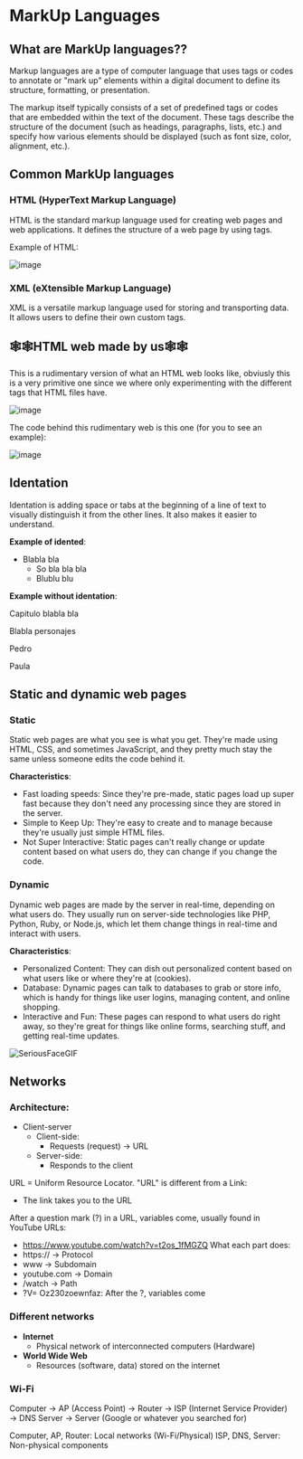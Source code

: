 # MarkUp Languages
## What are MarkUp languages??
Markup languages are a type of computer language that uses tags or codes to annotate or "mark up" elements within a digital document to define its structure, formatting, or presentation. 


The markup itself typically consists of a set of predefined tags or codes that are embedded within the text of the document. These tags describe the structure of the document (such as headings, paragraphs, lists, etc.) and specify how various elements should be displayed (such as font size, color, alignment, etc.).
## Common MarkUp languages
### HTML (HyperText Markup Language)
HTML is the standard markup language used for creating web pages and web applications. It defines the structure of a web page by using tags.


Example of HTML:


![image](https://github.com/Spaikyjordi/J25-programming-jordi/assets/144990855/f51f6efd-a893-4d6f-996f-3a3c90a89229)


### XML (eXtensible Markup Language)
XML is a versatile markup language used for storing and transporting data. It allows users to define their own custom tags.
## 🕸️🕸️HTML web made by us🕸️🕸️
This is a rudimentary version of what an HTML web looks like, obviusly this is a very primitive one since we where only experimenting with the different tags that HTML files have. 


![image](https://github.com/Spaikyjordi/J25-programming-jordi/assets/144990855/b467491e-657a-4137-8ba6-4f5c66addfed)


The code behind this rudimentary web is this one (for you to see an example):


![image](https://github.com/Spaikyjordi/J25-programming-jordi/assets/144990855/cd87e597-1f12-446a-ab43-7d85648123ac)

## Identation
Identation is adding space or tabs at the beginning of a line of text to visually distinguish it from the other lines. It also makes it easier to understand.


**Example of idented**:
- Blabla bla
  - So bla bla bla
  - Blublu blu


**Example without identation**:


Capitulo blabla bla


Blabla personajes


Pedro


Paula

## Static and dynamic web pages
### Static

Static web pages are what you see is what you get. They're made using HTML, CSS, and sometimes JavaScript, and they pretty much stay the same unless someone edits the code behind it.


**Characteristics**:
- Fast loading speeds: Since they're pre-made, static pages load up super fast because they don't need any processing since they are stored in the server.
- Simple to Keep Up: They're easy to create and to manage because they're usually just simple HTML files.
- Not Super Interactive: Static pages can't really change or update content based on what users do, they can change if you change the code.


### Dynamic 


Dynamic web pages are made by the server in real-time, depending on what users do. They usually run on server-side technologies like PHP, Python, Ruby, or Node.js, which let them change things in real-time and interact with users.


**Characteristics**:
- Personalized Content: They can dish out personalized content based on what users like or where they're at (cookies).
- Database: Dynamic pages can talk to databases to grab or store info, which is handy for things like user logins, managing content, and online shopping.
- Interactive and Fun: These pages can respond to what users do right away, so they're great for things like online forms, searching stuff, and getting real-time updates.


![SeriousFaceGIF](https://github.com/Spaikyjordi/J25-programming-jordi/assets/144990855/bed87010-1af8-401d-ba8f-5eda194ca06d)

## Networks
### Architecture:
- Client-server
  - Client-side:
    - Requests (request) → URL
  - Server-side:
    - Responds to the client


URL = Uniform Resource Locator. "URL" is different from a Link:
- The link takes you to the URL


After a question mark (?) in a URL, variables come, usually found in YouTube URLs:
- https://www.youtube.com/watch?v=t2os_1fMGZQ
What each part does:
- https:// → Protocol
- www → Subdomain
- youtube.com → Domain
- /watch → Path
- ?V= Oz230zoewnfaz: After the ?, variables come
### Different networks
- **Internet**
  - Physical network of interconnected computers (Hardware)
- **World Wide Web**
  - Resources (software, data) stored on the internet

### Wi-Fi
Computer → AP (Access Point) → Router → ISP (Internet Service Provider) → DNS Server → Server (Google or whatever you searched for)


Computer, AP, Router: Local networks (Wi-Fi/Physical)
ISP, DNS, Server: Non-physical components

### 
